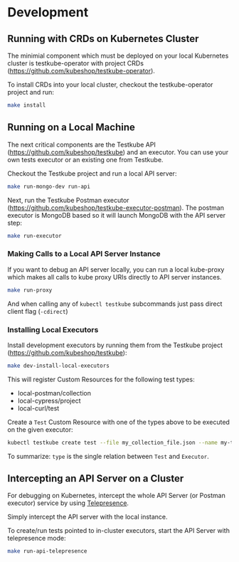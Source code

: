 # Development

## **Running with CRDs on Kubernetes Cluster**

The minimial component which must be deployed on your local Kubernetes cluster is testkube-operator with project CRDs (<https://github.com/kubeshop/testkube-operator>).

To install CRDs into your local cluster, checkout the testkube-operator project and run:

```bash
make install 
```

## **Running on a Local Machine**

The next critical components are the Testkube API (<https://github.com/kubeshop/testkube>) and an executor. You can use your own tests executor or an existing one from Testkube.

Checkout the Testkube project and run a local API server:

```bash
make run-mongo-dev run-api
```

Next, run the Testkube Postman executor (<https://github.com/kubeshop/testkube-executor-postman>). The postman executor is MongoDB based so it will launch MongoDB with the API server step:

```bash
make run-executor
```

### **Making Calls to a Local API Server Instance**

If you want to debug an API server locally, you can run a local kube-proxy which makes all calls to kube proxy URIs directly to API server instances.

```bash
make run-proxy
```

And when calling any of `kubectl testkube` subcommands just pass direct client flag (`-cdirect`)


### **Installing Local Executors**

Install development executors by running them from the Testkube project (<https://github.com/kubeshop/testkube>):

```bash
make dev-install-local-executors
```

This will register Custom Resources for the following test types:

- local-postman/collection
- local-cypress/project
- local-curl/test

Create a `Test` Custom Resource with one of the types above to be executed on the given executor:

```bash
kubectl testkube create test --file my_collection_file.json --name my-test-name --type local-postman/collection
```

To summarize: `type` is the single relation between `Test` and `Executor`.

## **Intercepting an API Server on a Cluster**

For debugging on Kubernetes, intercept the whole API Server (or Postman executor) service
by using [Telepresence](https://telepresence.io).

Simply intercept the API server with the local instance.

To create/run tests pointed to in-cluster executors, start the API Server with telepresence mode:

```bash
make run-api-telepresence
```
